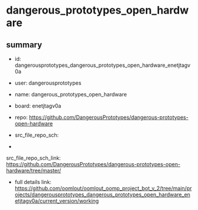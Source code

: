 # dangerous_prototypes_open_hardware
 
## summary 
* id: dangerousprototypes_dangerous_prototypes_open_hardware_enetjtagv0a
* user: dangerousprototypes
* name: dangerous_prototypes_open_hardware
* board: enetjtagv0a
* repo: https://github.com/DangerousPrototypes/dangerous-prototypes-open-hardware



* src_file_repo_sch: 
*
 src_file_repo_sch_link: https://github.com/DangerousPrototypes/dangerous-prototypes-open-hardware/tree/master/
* full details link: https://github.com/oomlout/oomlout_oomp_project_bot_v_2/tree/main/projects/dangerousprototypes_dangerous_prototypes_open_hardware_enetjtagv0a/current_version/working  






